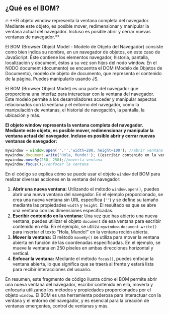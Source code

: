 ## ¿Qué es el BOM?

<aside>
🔥 **El objeto window representa la ventana completa del navegador. Mediante este objeto, es posible mover, redimensionar y manipular la ventana actual del navegador. Incluso es posible abrir y cerrar nuevas ventanas de navegador.**

</aside>

El BOM (Browser Object Model - Modelo de Objeto del Navegador) consiste como bien indica su nombre, en un navegador de objetos, en este caso de JavaScript. Éste contiene los elementos navegador, historia, pantalla,  localización y document,  éstos a su vez son hijos del nodo window. En el NODO document (documento) se encuentra el DOM (Modelo de Objetos de Documento), modelo de objeto de documento, que representa el contenido de la página. Puedes manipularlo usando JS.

El BOM (Browser Object Model) es una parte del navegador que proporciona una interfaz para interactuar con la ventana del navegador. Este modelo permite a los desarrolladores acceder y manipular aspectos relacionados con la ventana y el entorno del navegador, como la manipulación de ventanas, el historial de navegación, la pantalla, la ubicación y más.

**El objeto window representa la ventana completa del navegador. Mediante este objeto, es posible mover, redimensionar y manipular la ventana actual del navegador. Incluso es posible abrir y cerrar nuevas ventanas de navegador:**

```jsx
mywindow = window.open('','','width=200, height=100'); //abrir ventana
mywindow.document.write('Hola, Mundo!'); ((escribir contenido en la ventana
mywindow.moveBy(250, 250);//moverla ventana
mywindow.focus();//enfocar la ventana
```

En el código se explica cómo se puede usar el objeto `window` del BOM para realizar diversas acciones en la ventana del navegador:

1. **Abrir una nueva ventana:** Utilizando el método `window.open()`, puedes abrir una nueva ventana del navegador. En el ejemplo proporcionado, se crea una nueva ventana sin URL específica (`''`) y se define su tamaño mediante las propiedades `width` y `height`. El resultado es que se abre una ventana con las dimensiones especificadas.
2. **Escribir contenido en la ventana:** Una vez que has abierto una nueva ventana, puedes utilizar el objeto `document` de esa ventana para escribir contenido en ella. En el ejemplo, se utiliza `mywindow.document.write()` para insertar el texto "Hola, Mundo!" en la ventana recién abierta.
3. **Mover la ventana:** El método `moveBy()` se utiliza para mover la ventana abierta en función de las coordenadas especificadas. En el ejemplo, se mueve la ventana en 250 píxeles en ambas direcciones horizontal y vertical.
4. **Enfocar la ventana:** Mediante el método `focus()`, puedes enfocar la ventana abierta, lo que significa que se traerá al frente y estará lista para recibir interacciones del usuario.

En resumen, este fragmento de código ilustra cómo el BOM permite abrir una nueva ventana del navegador, escribir contenido en ella, moverla y enfocarla utilizando los métodos y propiedades proporcionados por el objeto `window`. El BOM es una herramienta poderosa para interactuar con la ventana y el entorno del navegador, y es esencial para la creación de ventanas emergentes, control de ventanas y más.